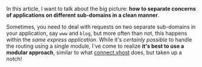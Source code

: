 In this article, I want to talk about the big picture: **how to separate concerns of applications on different sub-domains in a clean manner**.

Sometimes, you need to deal with requests on two separate sub-domains in your application, say `www` and `blog`, but more often than not, this happens within the _same express application_. While it's _certainly possible_ to handle the routing using a single module, I've come to realize **it's best to use a modular approach**, similar to what [connect.vhost][1] does, but taken up a notch!

[1]: http://www.senchalabs.org/connect/vhost.html
